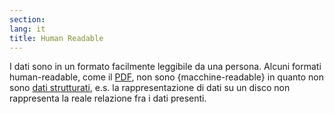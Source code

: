 ```yaml
---
section: 
lang: it
title: Human Readable
---
```


I dati sono in un formato facilmente leggibile da una persona. Alcuni formati human-readable, come il [PDF](/glossary/it/pdf/), non sono {macchine-readable} in quanto non sono [dati strutturati](/glossary/it/structured-data/), e.s. la rappresentazione di dati su un disco non rappresenta la reale relazione fra i dati presenti.
